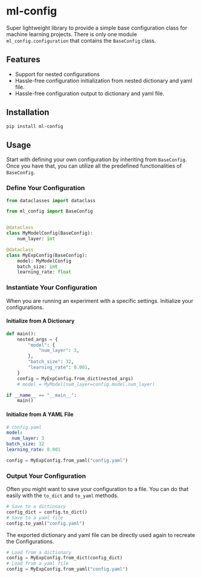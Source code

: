 # ml-config

Super lightweight library to provide a simple base configuration class for machine learning projects. 
There is only one module `ml_config.configuration` that contains the `BaseConfig` class. 

## Features

- Support for nested configurations
- Hassle-free configuration initialization from nested dictionary and yaml file. 
- Hassle-free configuration output to dictionary and yaml file. 

## Installation
```bash
pip install ml-config
```

## Usage

Start with defining your own configuration by inheriting from `BaseConfig`. Once you have that, you can utilize all the predefined functionalities of `BaseConfig`.

### Define Your Configuration

```python
from dataclasses import dataclass

from ml_config import BaseConfig


@dataclass
class MyModelConfig(BaseConfig):
    num_layer: int

@dataclass
class MyExpConfig(BaseConfig):
    model: MyModelConfig
    batch_size: int
    learning_rate: float
```

### Instantiate Your Configuration
When you are running an experiment with a specific settings. Initialize your configurations. 

#### Initialize from A Dictionary

```python
def main():
    nested_args = {
        "model": {
            "num_layer": 3,
        },
        "batch_size": 32,
        "learning_rate": 0.001,
    }
    config = MyExpConfig.from_dict(nested_args)
    # model = MyModel(num_layer=config.model.num_layer)

if __name__ == "__main__":
    main()
```

#### Initialize from A YAML File

```yaml
# config.yaml
model:
  num_layer: 3
batch_size: 32
learning_rate: 0.001
```

```python
config = MyExpConfig.from_yaml("config.yaml")
```

### Output Your Configuration
Often you might want to save your configuration to a file. You can do that easily with the `to_dict` and `to_yaml` methods. 

```python
# Save to a dictionary
config_dict = config.to_dict()
# Save to a yaml file
config.to_yaml("config.yaml")
```
The exported dictionary and yaml file can be directly used again to recreate the Configurations.
```python
# Load from a dictionary
config = MyExpConfig.from_dict(config_dict)
# Load from a yaml file
config = MyExpConfig.from_yaml("config.yaml")
```
